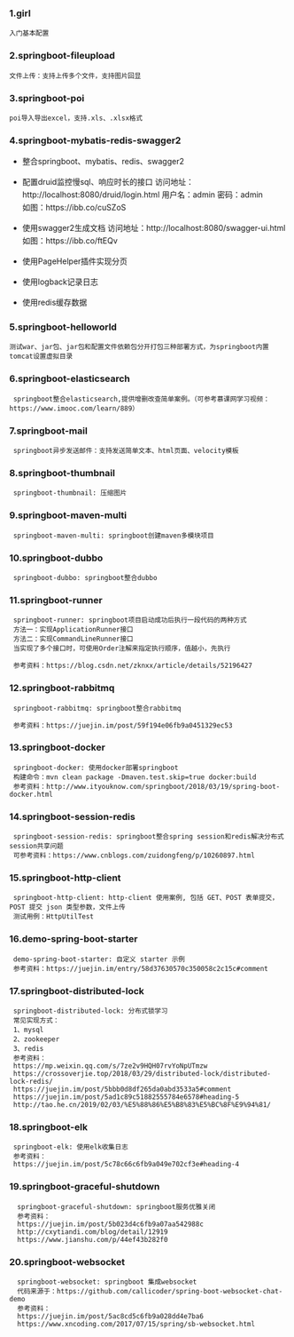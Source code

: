 ### 1.girl

    入门基本配置

### 2.springboot-fileupload

    文件上传：支持上传多个文件，支持图片回显
    
### 3.springboot-poi
  
    poi导入导出excel，支持.xls、.xlsx格式    

### 4.springboot-mybatis-redis-swagger2

-   <p style="line-height:23px">整合springboot、mybatis、redis、swagger2</p>
-   <p style="line-height:23px"> 配置druid监控慢sql、响应时长的接口  
    访问地址：http://localhost:8080/druid/login.html         
    用户名：admin 密码：admin <br/>
    如图：https://ibb.co/cuSZoS </p>
-   <p style="line-height:23px"> 使用swagger2生成文档    
    访问地址：http://localhost:8080/swagger-ui.html <br/>
    如图：https://ibb.co/ftEQv </p>
-   <p style="line-height:23px">使用PageHelper插件实现分页</p>
-   <p style="line-height:23px">使用logback记录日志 <br/></p>   
-   <p style="line-height:23px">使用redis缓存数据 <br/></p>


### 5.springboot-helloworld
  
    测试war、jar包、jar包和配置文件依赖包分开打包三种部署方式，为springboot内置tomcat设置虚拟目录 
    
    
### 6.springboot-elasticsearch  
    
     springboot整合elasticsearch,提供增删改查简单案例。（可参考慕课网学习视频：https://www.imooc.com/learn/889）
     

### 7.springboot-mail  
    
     springboot异步发送邮件：支持发送简单文本、html页面、velocity模板
     
### 8.springboot-thumbnail
    
     springboot-thumbnail: 压缩图片  

### 9.springboot-maven-multi
    
     springboot-maven-multi: springboot创建maven多模块项目
     
### 10.springboot-dubbo
    
     springboot-dubbo: springboot整合dubbo
     
### 11.springboot-runner
    
     springboot-runner: springboot项目启动成功后执行一段代码的两种方式
     方法一：实现ApplicationRunner接口
     方法二：实现CommandLineRunner接口
     当实现了多个接口时，可使用Order注解来指定执行顺序，值越小，先执行
     
     参考资料：https://blog.csdn.net/zknxx/article/details/52196427
     
     
### 12.springboot-rabbitmq
    
     springboot-rabbitmq: springboot整合rabbitmq
     
     参考资料：https://juejin.im/post/59f194e06fb9a0451329ec53
     
     
### 13.springboot-docker
    
     springboot-docker: 使用docker部署springboot
     构建命令：mvn clean package -Dmaven.test.skip=true docker:build
     参考资料：http://www.ityouknow.com/springboot/2018/03/19/spring-boot-docker.html
      
### 14.springboot-session-redis
    
     springboot-session-redis: springboot整合spring session和redis解决分布式session共享问题
     可参考资料：https://www.cnblogs.com/zuidongfeng/p/10260897.html
     
     
### 15.springboot-http-client
    
     springboot-http-client: http-client 使用案例, 包括 GET、POST 表单提交，POST 提交 json 类型参数，文件上传
     测试用例：HttpUtilTest
  
### 16.demo-spring-boot-starter
    
     demo-spring-boot-starter: 自定义 starter 示例
     参考资料：https://juejin.im/entry/58d37630570c350058c2c15c#comment


### 17.springboot-distributed-lock
       
     springboot-distributed-lock: 分布式锁学习
     常见实现方式：
     1、mysql
     2、zookeeper
     3、redis
     参考资料：
     https://mp.weixin.qq.com/s/7ze2v9HQH07rvYoNpUTmzw
     https://crossoverjie.top/2018/03/29/distributed-lock/distributed-lock-redis/
     https://juejin.im/post/5bbb0d8df265da0abd3533a5#comment
     https://juejin.im/post/5ad1c89c51882555784e6578#heading-5
     http://tao.he.cn/2019/02/03/%E5%88%86%E5%B8%83%E5%BC%8F%E9%94%81/
 
 ### 18.springboot-elk
       
     springboot-elk: 使用elk收集日志
     参考资料：
     https://juejin.im/post/5c78c66c6fb9a049e702cf3e#heading-4
     
     
### 19.springboot-graceful-shutdown
    
      springboot-graceful-shutdown: springboot服务优雅关闭
      参考资料：
      https://juejin.im/post/5b023d4c6fb9a07aa542988c
      http://cxytiandi.com/blog/detail/12919
      https://www.jianshu.com/p/44ef43b282f0

### 20.springboot-websocket
    
      springboot-websocket: springboot 集成websocket
      代码来源于：https://github.com/callicoder/spring-boot-websocket-chat-demo
      参考资料：
      https://juejin.im/post/5ac8cd5c6fb9a028dd4e7ba6
      https://www.xncoding.com/2017/07/15/spring/sb-websocket.html
      

     
